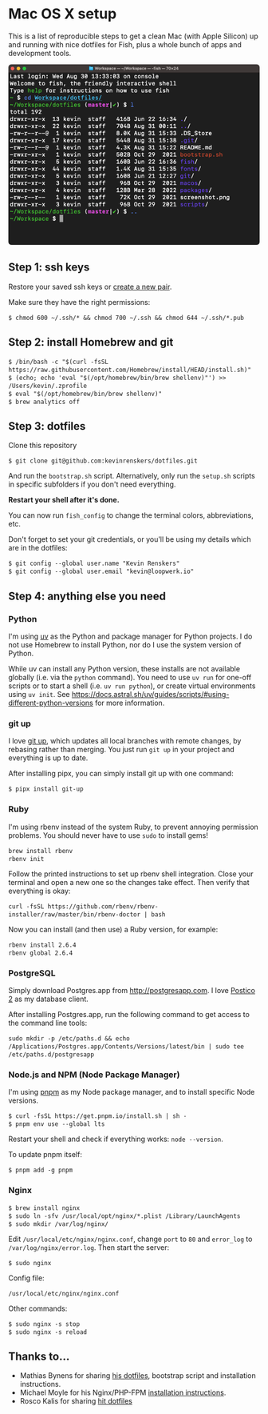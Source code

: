 # Mac OS X setup

This is a list of reproducible steps to get a clean Mac (with Apple Silicon) up and running with nice dotfiles for Fish, plus a whole bunch of apps and development tools.

![Fish theme](screenshot.png)

## Step 1: ssh keys

Restore your saved ssh keys or [create a new pair](https://help.github.com/articles/generating-a-new-ssh-key-and-adding-it-to-the-ssh-agent/).

Make sure they have the right permissions:

    $ chmod 600 ~/.ssh/* && chmod 700 ~/.ssh && chmod 644 ~/.ssh/*.pub

## Step 2: install Homebrew and git

    $ /bin/bash -c "$(curl -fsSL https://raw.githubusercontent.com/Homebrew/install/HEAD/install.sh)"
    $ (echo; echo 'eval "$(/opt/homebrew/bin/brew shellenv)"') >> /Users/kevin/.zprofile
    $ eval "$(/opt/homebrew/bin/brew shellenv)"
    $ brew analytics off

## Step 3: dotfiles

Clone this repository

    $ git clone git@github.com:kevinrenskers/dotfiles.git

And run the `bootstrap.sh` script. Alternatively, only run the `setup.sh` scripts in specific subfolders if you don't need everything.

**Restart your shell after it's done.**

You can now run `fish_config` to change the terminal colors, abbreviations, etc.

Don't forget to set your git credentials, or you'll be using my details which are in the dotfiles:

    $ git config --global user.name "Kevin Renskers"
    $ git config --global user.email "kevin@loopwerk.io"

## Step 4: anything else you need

### Python

I'm using [uv](https://docs.astral.sh/uv/) as the Python and package manager for Python projects. I do not use Homebrew to install Python, nor do I use the system version of Python.

While uv can install any Python version, these installs are not available globally (i.e. via the `python` command). You need to use `uv run` for one-off scripts or to start a shell (i.e. `uv run python`), or create virtual environments using `uv init`. See https://docs.astral.sh/uv/guides/scripts/#using-different-python-versions for more information.

### git up

I love [git up](https://github.com/msiemens/PyGitUp), which updates all local branches with remote changes, by rebasing rather than merging. You just run `git up` in your project and everything is up to date.

After installing pipx, you can simply install git up with one command:

    $ pipx install git-up

### Ruby

I'm using rbenv instead of the system Ruby, to prevent annoying permission problems. You should never have to use `sudo` to install gems!

```
brew install rbenv
rbenv init
```

Follow the printed instructions to set up rbenv shell integration. Close your terminal and open a new one so the changes take effect. Then verify that everything is okay:

```
curl -fsSL https://github.com/rbenv/rbenv-installer/raw/master/bin/rbenv-doctor | bash
```

Now you can install (and then use) a Ruby version, for example:

```
rbenv install 2.6.4
rbenv global 2.6.4
```

### PostgreSQL

Simply download Postgres.app from http://postgresapp.com. I love [Postico 2](https://eggerapps.at/postico2/) as my database client.

After installing Postgres.app, run the following command to get access to the command line tools:

    sudo mkdir -p /etc/paths.d && echo /Applications/Postgres.app/Contents/Versions/latest/bin | sudo tee /etc/paths.d/postgresapp

### Node.js and NPM (Node Package Manager)

I'm using [pnpm](https://pnpm.io) as my Node package manager, and to install specific Node versions.

    $ curl -fsSL https://get.pnpm.io/install.sh | sh -
    $ pnpm env use --global lts

Restart your shell and check if everything works: `node --version`.

To update pnpm itself:

    $ pnpm add -g pnpm

### Nginx

    $ brew install nginx
    $ sudo ln -sfv /usr/local/opt/nginx/*.plist /Library/LaunchAgents
    $ sudo mkdir /var/log/nginx/

Edit `/usr/local/etc/nginx/nginx.conf`, change `port` to `80` and `error_log` to `/var/log/nginx/error.log`. Then start the server:

    $ sudo nginx

Config file:

    /usr/local/etc/nginx/nginx.conf

Other commands:

    $ sudo nginx -s stop
    $ sudo nginx -s reload

## Thanks to...

- Mathias Bynens for sharing [his dotfiles](https://github.com/mathiasbynens/dotfiles), bootstrap script and installation instructions.
- Michael Moyle for his Nginx/PHP-FPM [installation instructions](http://michaelmoyle.blogspot.com/2013/01/install-php-with-nginx-and-php-fpm.html).
- Rosco Kalis for sharing [hit dotfiles](https://github.com/rkalis/dotfiles)
